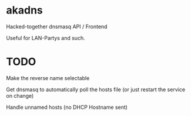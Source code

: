 akadns
======

Hacked-together dnsmasq API / Frontend

Useful for LAN-Partys and such.



TODO
====
Make the reverse name selectable

Get dnsmasq to automatically poll the hosts file (or just restart the service on change)

Handle unnamed hosts (no DHCP Hostname sent)